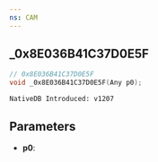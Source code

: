 ```yaml
---
ns: CAM
---
```

## _0x8E036B41C37D0E5F

```c
// 0x8E036B41C37D0E5F
void _0x8E036B41C37D0E5F(Any p0);
```

```
NativeDB Introduced: v1207
```

## Parameters
* **p0**:
